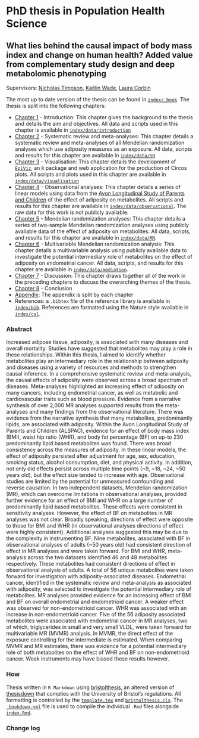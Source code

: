 
# PhD thesis in Population Health Science

## What lies behind the causal impact of body mass index and change on human health? Added value from complementary study design and deep metabolomic phenotyping

Supervisors: [Nicholas
Timpson](https://www.bristol.ac.uk/people/person/Nicholas-Timpson-cb33193a-0edb-46a8-a06f-7532cf9ee874/),
[Kaitlin
Wade](https://www.bristol.ac.uk/people/person/Kaitlin-Wade-e0c3b266-f309-442c-bb07-0e305b1f49b9/),
[Laura
Corbin](https://www.bristol.ac.uk/people/person/Laura-Corbin-15c0325f-9e1d-4f18-bb53-4bb67aa7baf7/)

The most up to date version of the thesis can be found in
[`index/_book`](https://github.com/mattlee821/000_thesis/blob/master/index/_book/thesis.pdf).
The thesis is split into the following chapters:

-   [Chapter
    1](https://github.com/mattlee821/000_thesis/blob/master/index/01-introduction.Rmd) -
    Introduction: This chapter gives the background to the thesis and
    details the aim and objectives. All data and scripts used in this
    chapter is available in
    [`index/data/introduction`](https://github.com/mattlee821/000_thesis/blob/master/index/data/introduction)
-   [Chapter
    2](https://github.com/mattlee821/000_thesis/blob/master/index/02-systematic-review.Rmd) -
    Systematic review and meta-analyses: This chapter details a
    systematic review and meta-analyses of all Mendelian randomization
    analyses which use adiposity measures as an exposure. All data,
    scripts and results for this chapter are available in
    [`index/data/SR`](https://github.com/mattlee821/000_thesis/blob/master/index/data/SR)
-   [Chapter
    3](https://github.com/mattlee821/000_thesis/blob/master/index/03-visualisation.Rmd) -
    Visualisation: This chapter details the development of
    [`EpiViz`](https://github.com/mattlee821/EpiViz), an `R` package and
    web application for the production of Circos plots. All scripts and
    plots used in this chapter are available in
    [`index/data/visualisation`](https://github.com/mattlee821/000_thesis/blob/master/index/data/visualisation)
-   [Chapter
    4](https://github.com/mattlee821/000_thesis/blob/master/index/04-observational.Rmd) -
    Observational analyses: This chapter details a series of linear
    models using data from the [Avon Longitudinal Study of Parents and
    Children](http://www.bristol.ac.uk/alspac/) of the effect of
    adiposity on metabolites. All scripts and results for this chapter
    are available in
    [`index/data/observational`](https://github.com/mattlee821/000_thesis/blob/master/index/data/observational).
    The raw data for this work is not publicly available.
-   [Chapter
    5](https://github.com/mattlee821/000_thesis/blob/master/index/05-MR.Rmd) -
    Mendelian randomization analyses: This chapter details a series of
    two-sample Mendelian randomization analyses using publicly available
    data of the effect of adiposity on metabolites. All data, scripts,
    and results for this chapter are available in
    [`index/data/MR`](https://github.com/mattlee821/000_thesis/blob/master/index/data/MR).
-   [Chapter
    6](https://github.com/mattlee821/000_thesis/blob/master/index/06-mediation.Rmd) -
    Multivariable Mendelian randomization analysis: This chapter details
    a multivariable analysis using publicly available data to
    investigate the potential intermediary role of metabolites on the
    effect of adiposity on endometrial cancer. All data, scripts, and
    results for this chapter are available in
    [`index/data/mediation`](https://github.com/mattlee821/000_thesis/blob/master/index/data/mediation).
-   [Chapter
    7](https://github.com/mattlee821/000_thesis/blob/master/index/07-discussion.Rmd) -
    Discussion: This chapter draws together all of the work in the
    preceding chapters to discuss the overarching themes of the thesis.
-   [Chapter
    8](https://github.com/mattlee821/000_thesis/blob/master/index/08-conclusion.Rmd) -
    Conclusion
-   [Appendix](https://github.com/mattlee821/000_thesis/blob/master/index/98-appendix.Rmd):
    The appendix is split by each chapter
-   References: a `.bibtex` file of the reference library is available
    in
    [`index/bib`](https://github.com/mattlee821/000_thesis/blob/master/index/bib/).
    References are formatted using the Nature style available in
    [`index/csl`](https://github.com/mattlee821/000_thesis/blob/master/index/csl).

### Abstract

Increased adipose tissue, adiposity, is associated with many diseases
and overall mortality. Studies have suggested that metabolites may play
a role in these relationships. Within this thesis, I aimed to identify
whether metabolites play an intermediary role in the relationship
between adiposity and diseases using a variety of resources and methods
to strengthen causal inference.
In a comprehensive systematic review and meta-analysis, the causal
effects of adiposity were observed across a broad spectrum of diseases.
Meta-analyses highlighted an increasing effect of adiposity on many
cancers, including endometrial cancer, as well as metabolic and
cardiovascular traits such as blood pressure. Evidence from a narrative
synthesis of over 2,000 MR analyses supported results from the
meta-analyses and many findings from the observational literature. There
was evidence from the narrative synthesis that many metabolites,
predominantly lipids, are associated with adiposity.
Within the Avon Longitudinal Study of Parents and Children (ALSPAC),
evidence for an effect of body mass index (BMI), waist hip ratio (WHR),
and body fat percentage (BF) on up-to 230 predominantly lipid based
metabolites was found. There was broad consistency across the measures
of adiposity. In these linear models, the effect of adiposity persisted
after adjustment for age, sex, education, smoking status, alcohol
consumption, diet, and physical activity. In addition, not only did
effects persist across multiple time points (\~9, \~18, \~24, \~50 years
old), but the effect size tended to increase with age.
Observational studies are limited by the potential for unmeasured
confounding and reverse causation. In two independent datasets,
Mendelian randomization (MR), which can overcome limitations in
observational analyses, provided further evidence for an effect of BMI
and WHR on a large number of predominantly lipid based metabolites.
These effects were consistent in sensitivity analyses. However, the
effect of BF on metabolites in MR analyses was not clear. Broadly
speaking, directions of effect were opposite to those for BMI and WHR
(in observational analyses directions of effect were highly consistent).
Additional analyses suggested this may be due to the complexity in
instrumenting BF. Nine metabolites, associated with BF in observational
analyses of adults (\~50 years old) had consistent direction of effect
in MR analyses and were taken forward. For BMI and WHR, meta-analysis
across the two datasets identified 46 and 48 metabolites respectively.
These metabolites had consistent directions of effect in observational
analysis of adults. A total of 56 unique metabolites were taken forward
for investigation with adiposity-associated diseases.
Endometrial cancer, identified in the systematic review and
meta-analysis as associated with adiposity, was selected to investigate
the potential intermediary role of metabolites. MR analyses provided
evidence for an increasing effect of BMI and BF on overall endometrial
and endometrioid cancer. A weaker effect was observed for
non-endometrioid cancer. WHR was associated with an increase in
non-endometrioid cancer. Five of the 56 adiposity associated metabolites
were associated with endometrial cancer in MR analyses, two of which,
triglycerides in small and very small VLDL, were taken forward for
multivariable MR (MVMR) analysis. In MVMR, the direct effect of the
exposure controlling for the intermediate is estimated. When comparing
MVMR and MR estimates, there was evidence for a potential intermediary
role of both metabolites on the effect of WHR and BF on non-endometrioid
cancer. Weak instruments may have biased these results however.
### How

Thesis written in `R Markdown` using
[bristolthesis](https://github.com/mattlee821/bristolthesis), an altered
version of [thesisdown](https://github.com/ismayc/thesisdown) that
complies with the University of Bristol’s regulations. All formatting is
controlled by the
[`template.tex`](https://github.com/mattlee821/000_thesis/blob/master/index/template.tex)
and
[`bristolthesis.cls`](https://github.com/mattlee821/000_thesis/blob/master/index/bristolthesis.cls).
The
[`_bookdown.yml`](https://github.com/mattlee821/000_thesis/blob/master/index/_bookdown.yml)
file is used to compile the individual `.Rmd` files alongside
[`index.Rmd`](https://github.com/mattlee821/000_thesis/blob/master/index/index.Rmd).

### Change log
